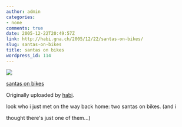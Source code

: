 ```yaml
---
author: admin
categories:
- none
comments: true
date: 2005-12-22T20:49:57Z
link: http://habi.gna.ch/2005/12/22/santas-on-bikes/
slug: santas-on-bikes
title: santas on bikes
wordpress_id: 114
---
```


[![](http://static.flickr.com/9/76366457_dde510f524_m.jpg)](http://www.flickr.com/photos/habi/76366457/)
   

 
  [santas on bikes](http://www.flickr.com/photos/habi/76366457/)
    

  Originally uploaded by [habi](http://www.flickr.com/people/habi/).
 



look who i just met on the way back home: two santas on bikes. (and i  
  

thought there's just one of them...)
  

